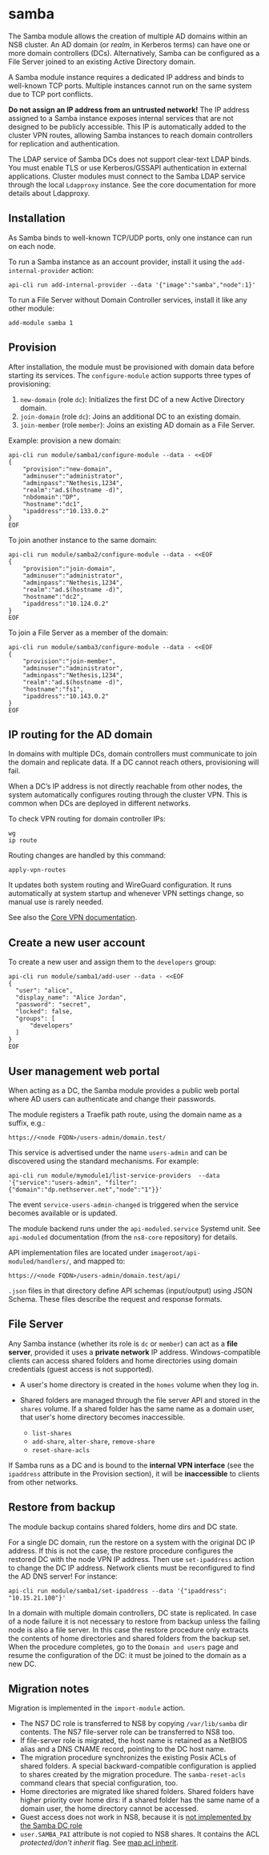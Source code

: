 # samba

The Samba module allows the creation of multiple AD domains within an NS8
cluster. An AD domain (or *realm*, in Kerberos terms) can have one or more
domain controllers (DCs). Alternatively, Samba can be configured as a
File Server joined to an existing Active Directory domain.

A Samba module instance requires a dedicated IP address and binds to
well-known TCP ports. Multiple instances cannot run on the same system due
to TCP port conflicts.

**Do not assign an IP address from an untrusted network!** The IP address
assigned to a Samba instance exposes internal services that are not
designed to be publicly accessible. This IP is automatically added to the
cluster VPN routes, allowing Samba instances to reach domain controllers
for replication and authentication.

The LDAP service of Samba DCs does not support clear-text LDAP binds. You
must enable TLS or use Kerberos/GSSAPI authentication in external
applications. Cluster modules must connect to the Samba LDAP service
through the local `Ldapproxy` instance. See the core documentation for
more details about Ldapproxy.

## Installation

As Samba binds to well-known TCP/UDP ports, only one instance can run on
each node.

To run a Samba instance as an account provider, install it using the
`add-internal-provider` action:

    api-cli run add-internal-provider --data '{"image":"samba","node":1}'

To run a File Server without Domain Controller services, install it like
any other module:

    add-module samba 1

## Provision

After installation, the module must be provisioned with domain data before
starting its services. The `configure-module` action supports three types
of provisioning:

1. `new-domain` (role `dc`): Initializes the first DC of a new Active Directory domain.
2. `join-domain` (role `dc`): Joins an additional DC to an existing domain.
3. `join-member` (role `member`): Joins an existing AD domain as a File Server.

Example: provision a new domain:

    api-cli run module/samba1/configure-module --data - <<EOF
    {
        "provision":"new-domain",
        "adminuser":"administrator",
        "adminpass":"Nethesis,1234",
        "realm":"ad.$(hostname -d)",
        "nbdomain":"DP",
        "hostname":"dc1",
        "ipaddress":"10.133.0.2"
    }
    EOF

To join another instance to the same domain:

    api-cli run module/samba2/configure-module --data - <<EOF
    {
        "provision":"join-domain",
        "adminuser":"administrator",
        "adminpass":"Nethesis,1234",
        "realm":"ad.$(hostname -d)",
        "hostname":"dc2",
        "ipaddress":"10.124.0.2"
    }
    EOF

To join a File Server as a member of the domain:

    api-cli run module/samba3/configure-module --data - <<EOF
    {
        "provision":"join-member",
        "adminuser":"administrator",
        "adminpass":"Nethesis,1234",
        "realm":"ad.$(hostname -d)",
        "hostname":"fs1",
        "ipaddress":"10.143.0.2"
    }
    EOF

## IP routing for the AD domain

In domains with multiple DCs, domain controllers must communicate to join
the domain and replicate data. If a DC cannot reach others, provisioning
will fail.

When a DC’s IP address is not directly reachable from other nodes, the
system automatically configures routing through the cluster VPN. This is
common when DCs are deployed in different networks.

To check VPN routing for domain controller IPs:

    wg
    ip route

Routing changes are handled by this command:

    apply-vpn-routes

It updates both system routing and WireGuard configuration. It runs
automatically at system startup and whenever VPN settings change, so
manual use is rarely needed.

See also the [Core VPN documentation](https://nethserver.github.io/ns8-core/core/vpn/#vpn).

## Create a new user account

To create a new user and assign them to the `developers` group:

    api-cli run module/samba1/add-user --data - <<EOF
    {
      "user": "alice",
      "display_name": "Alice Jordan",
      "password": "secret",
      "locked": false,
      "groups": [
          "developers"
      ]
    }
    EOF

## User management web portal

When acting as a DC, the Samba module provides a public web portal where
AD users can authenticate and change their passwords.

The module registers a Traefik path route, using the domain name as a
suffix, e.g.:

    https://<node FQDN>/users-admin/domain.test/

This service is advertised under the name `users-admin` and can be
discovered using the standard mechanisms. For example:

    api-cli run module/mymodule1/list-service-providers  --data '{"service":"users-admin", "filter":{"domain":"dp.nethserver.net","node":"1"}}'

The event `service-users-admin-changed` is triggered when the service
becomes available or is updated.

The module backend runs under the `api-moduled.service` Systemd unit. See
`api-moduled` documentation (from the `ns8-core` repository) for details.

API implementation files are located under
`imageroot/api-moduled/handlers/`, and mapped to:

    https://<node FQDN>/users-admin/domain.test/api/

`.json` files in that directory define API schemas (input/output) using
JSON Schema. These files describe the request and response formats.

## File Server

Any Samba instance (whether its role is `dc` or `member`) can act as a
**file server**, provided it uses a **private network** IP address.
Windows-compatible clients can access shared folders and home directories
using domain credentials (guest access is not supported).

- A user's home directory is created in the `homes` volume when they log in.

- Shared folders are managed through the file server API and stored in the
  `shares` volume. If a shared folder has the same name as a domain user,
  that user's home directory becomes inaccessible.

  + `list-shares`
  + `add-share`, `alter-share`, `remove-share`
  + `reset-share-acls`

If Samba runs as a DC and is bound to the **internal VPN interface** (see
the `ipaddress` attribute in the Provision section), it will be
**inaccessible** to clients from other networks.

## Restore from backup

The module backup contains shared folders, home dirs and DC state.

For a single DC domain, run the restore on a system with the original DC
IP address. If this is not the case, the restore procedure configures the
restored DC with the node VPN IP address. Then use `set-ipaddress` action
to change the DC IP address. Network clients must be reconfigured to find
the AD DNS server! For instance:

    api-cli run module/samba1/set-ipaddress --data '{"ipaddress": "10.15.21.100"}'

In a domain with multiple domain controllers, DC state is replicated. In
case of a node failure it is not necessary to restore from backup unless
the failing node is also a file server. In this case the restore procedure
only extracts the contents of home directories and shared folders from the
backup set. When the procedure completes, go to the ``Domain and users``
page and resume the configuration of the DC: it must be joined to the
domain as a new DC.

## Migration notes

Migration is implemented in the `import-module` action.

- The NS7 DC role is transferred to NS8 by copying `/var/lib/samba` dir
  contents. The NS7 file-server role can be transferred to NS8 too.
- If file-server role is migrated, the host name is retained as a NetBIOS
  alias and a DNS CNAME record, pointing to the DC host name.
- The migration procedure synchronizes the existing Posix ACLs of shared
  folders. A special backward-compatible configuration is applied to
  shares created by the migration procedure. The `samba-reset-acls`
  command clears that special configuration, too.
- Home directories are migrated like shared folders. Shared folders have
  higher priority over home dirs: if a shared folder has the same name of
  a domain user, the home directory cannot be accessed.
- Guest access does not work in NS8, because it is [not implemented by the
  Samba DC
  role](https://wiki.samba.org/index.php/FAQ#How_Do_I_Enable_Guest_Access_to_a_Share_on_a_Samba_AD_DC.3F)
- `user.SAMBA_PAI` attribute is not copied to NS8 shares. It contains
  the ACL *protected/don't inherit* flag. See [map acl
  inherit](https://www.samba.org/samba/docs/current/man-html/smb.conf.5.html).
